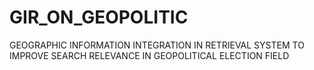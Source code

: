 # GIR_ON_GEOPOLITIC
GEOGRAPHIC INFORMATION INTEGRATION IN RETRIEVAL SYSTEM TO IMPROVE SEARCH RELEVANCE IN GEOPOLITICAL ELECTION FIELD
